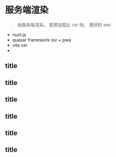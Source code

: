 # 服务端渲染

> 由服务端渲染。
> 首屏加载比 csr 快。
> 更好的 seo

- nuxt.js
- quasar framework ssr + pwa
- vite ssr
-

## title

## title

## title

## title

## title

## title
